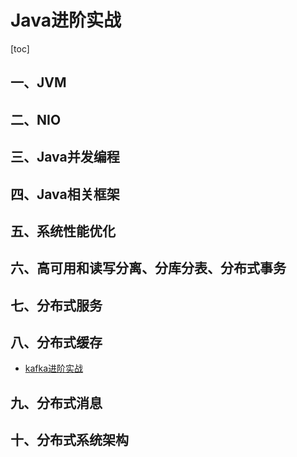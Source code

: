 # Java进阶实战

[toc]

## 一、JVM

## 二、NIO

## 三、Java并发编程

## 四、Java相关框架

## 五、系统性能优化

## 六、高可用和读写分离、分库分表、分布式事务

## 七、分布式服务

## 八、分布式缓存

- [kafka进阶实战](https://github.com/hefrankeleyn/JAVARebuild/blob/main/Week_13_%E5%88%86%E5%B8%83%E5%BC%8F%E6%B6%88%E6%81%AF/2021-12-24-%E8%BF%9B%E9%98%B6%E5%AE%9E%E6%88%98-kafka.md)

## 九、分布式消息

## 十、分布式系统架构

